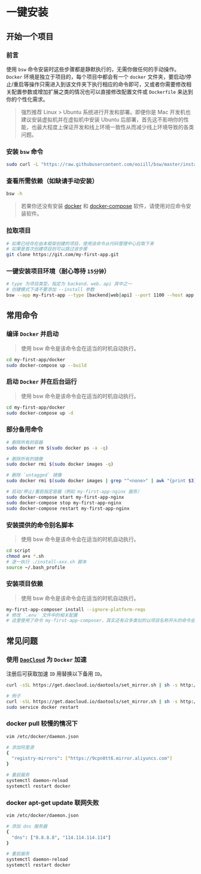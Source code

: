 # 一键安装

## 开始一个项目  

### 前言

使用 `bsw` 命令安装时这些步骤都是静默执行的，无需你做任何的手动操作。  
`Docker` 环境是独立于项目的，每个项目中都会有一个 `docker` 文件夹，要启动/停止/重启等操作只需进入到该文件夹下执行相应的命令即可，又或者你需要修改相关配置参数或增加扩展之类的情况也可以直接修改配置文件或 `Dockerfile` 来达到你的个性化需求。   
> 强烈推荐 Linux > Ubuntu 系统进行开发和部署。即便你是 Mac 开发机也建议安装虚拟机并在虚拟机中安装 Ubuntu 后部署，首先这不影响你的性能，也最大程度上保证开发和线上环境一致性从而减少线上环境导致的各类问题。  

### 安装 `bsw` 命令

```bash
sudo curl -L "https://raw.githubusercontent.com/ooiill/bsw/master/install/bsw.sh" -o /usr/local/bin/bsw && sudo chmod a+x /usr/local/bin/bsw
```

### 查看所需依赖（如缺请手动安装）

```bash
bsw -h
```

> 若果你还没有安装 [docker](https://docs.docker.com/engine/install/ubuntu/) 和 [docker-compose](https://docs.docker.com/compose/install/) 软件，请使用对应命令安装软件。

### 拉取项目

```bash
# 如果已经存在由本框架创建的项目，使用该命令从代码管理中心拉取下来
# 如果是首次创建项目则可以跳过该步骤
git clone https://git.com/my-first-app.git  
```

### 一键安装项目环境（耐心等待 `15分钟`）

```bash
# type 为项目类型，指定为 backend、web、api 其中之一
# 创建模式下请不要添加 --install 参数
bsw --app my-first-app --type [backend|web|api] --port 1100 --host app --database my_first_app [--install]
```

## 常用命令

### 编译 `Docker` 并启动

> 使用 bsw 命令是该命令会在适当的时机自动执行。  

```bash
cd my-first-app/docker
sudo docker-compose up --build
```

### 启动 `Docker` 并在后台运行

> 使用 bsw 命令是该命令会在适当的时机自动执行。  

```bash
cd my-first-app/docker
sudo docker-compose up -d
```

### 部分备用命令

```bash
# 删除所有的容器
sudo docker rm $(sudo docker ps -a -q)

# 删除所有的镜像
sudo docker rmi $(sudo docker images -q)

# 删除 `untagged` 镜像
sudo docker rmi $(sudo docker images | grep "^<none>" | awk "{print $3}")

# 启动/停止/重启指定容器（例如 my-first-app-nginx 服务）
sudo docker-compose start my-first-app-nginx
sudo docker-compose stop my-first-app-nginx
sudo docker-compose restart my-first-app-nginx
```

### 安装提供的命令别名脚本

> 使用 bsw 命令是该命令会在适当的时机自动执行。  

```bash
cd script
chmod a+x *.sh
# 逐一执行 ./install-xxx.sh 脚本
source ~/.bash_profile
```

### 安装项目依赖

> 使用 bsw 命令是该命令会在适当的时机自动执行。  

```bash
my-first-app-composer install --ignore-platform-reqs
# 修改 `.env` 文件中的相关配置
# 这里使用了命令 my-first-app-composer，其实还有众多类似的以项目名称开头的命令会在执行 bsw 命令时自动被声明到 ~/.bash_profile 文件中，你可以通过查看该文件或查看 script/*.sh 文件来了解更多。  
```

## 常见问题

### 使用 [`DaoCloud`](https://www.daocloud.io/mirror) 为 `Docker` 加速
   
注册后可获取加速 `ID` 用替换以下备用 `ID`。

```bash
curl -sSL https://get.daocloud.io/daotools/set_mirror.sh | sh -s http://{ID}.m.daocloud.io

# 例子
curl -sSL https://get.daocloud.io/daotools/set_mirror.sh | sh -s http://8dd58468.m.daocloud.io
sudo service docker restart
```

### docker pull 较慢的情况下

```bash
vim /etc/docker/daemon.json

# 添加阿里源
{
  "registry-mirrors": ["https://9cpn8tt6.mirror.aliyuncs.com"]
}

# 重启服务
systemctl daemon-reload
systemctl restart docker
```

### docker apt-get update 联网失败

```bash
vim /etc/docker/daemon.json

# 添加 dns 服务器
{
  "dns": ["8.8.8.8", "114.114.114.114"]
}

# 重启服务
systemctl daemon-reload
systemctl restart docker
```
